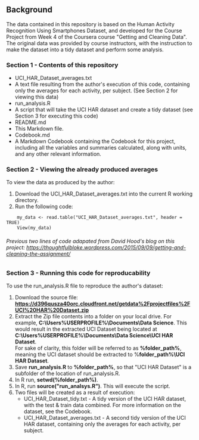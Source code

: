 ## Background

The data contained in this repository is based on the Human Activity Recognition Using Smartphones Dataset, and developed for the Course Project from Week 4 of the Coursera course "Getting and Cleaning Data".  The original data was provided by course instructors, with the instruction to make the dataset into a tidy dataset and perform some analysis.

### Section 1 - Contents of this repository
*    UCI\_HAR\_Dataset\_averages.txt
  *  A text file resulting from the author's execution of this code, containing only the averages for each activity, per subject. (See Section 2 for viewing this data)
*    run\_analysis.R
  *  A script that will take the UCI HAR dataset and create a tidy dataset (see Section 3 for executing this code)
*    README.md
  *  This Markdown file.
*    Codebook.md
  *  A Markdown Codebook containing the Codebook for this project, including all the variables and summaries calculated, along with units, and any other relevant information.

### Section 2 - Viewing the already produced averages
To view the data as produced by the author:  
1. Download the UCI\_HAR\_Dataset\_averages.txt into the current R working directory.  
2. Run the following code:  
```
    my_data <- read.table("UCI_HAR_Dataset_averages.txt", header = TRUE)  
    View(my_data)
```
###### Previous two lines of code adapated from David Hood's blog on this project: https://thoughtfulbloke.wordpress.com/2015/09/09/getting-and-cleaning-the-assignment/

### Section 3 - Running this code for reproducability
To use the run\_analysis.R file to reproduce the author's dataset:  

1. Download the source file: **https://d396qusza40orc.cloudfront.net/getdata%2Fprojectfiles%2FUCI%20HAR%20Dataset.zip**
2. Extract the Zip file contents into a folder on your local drive. For example, **C:\Users\%USERPROFILE%\Documents\Data Science**.  This would result in the extracted UCI Dataset being located at **C:\Users\%USERPROFILE%\Documents\Data Science\UCI HAR Dataset**.  
   For sake of clarity, this folder will be referred to as **%folder\_path%**, meaning the UCI dataset should be extracted to %**folder\_path%\UCI HAR Dataset**.  
3. Save **run\_analysis.R** to **%folder_path%**, so that "UCI HAR Dataset" is a subfolder of the location of run\_analysis.R.  
4. In R run, **setwd(%folder\_path%)**.  
5. In R, run **source("run\_analsys.R")**.  This will execute the script.  
6. Two files will be created as a result of execution:
   * UCI\_HAR\_Dataset\_tidy.txt - A tidy version of the UCI HAR dataset, with the test & train data combined.  For more information on the dataset, see the Codebook.
   * UCI\_HAR\_Dataset\_averages.txt - A second tidy version of the UCI HAR dataset, containing only the averages for each activity, per subject.
